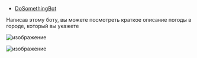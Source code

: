 * [DoSomethingBot](https://t.me/SomethingForBot)

Написав этому боту, вы можете посмотреть краткое описание погоды в городе, который вы укажете

![изображение](https://user-images.githubusercontent.com/71408140/148804258-aa094215-779f-4444-a2f7-a616201912ab.png)

![изображение](https://user-images.githubusercontent.com/71408140/148804534-43d51fe4-aeca-4879-b5c4-957079f7527a.png)
